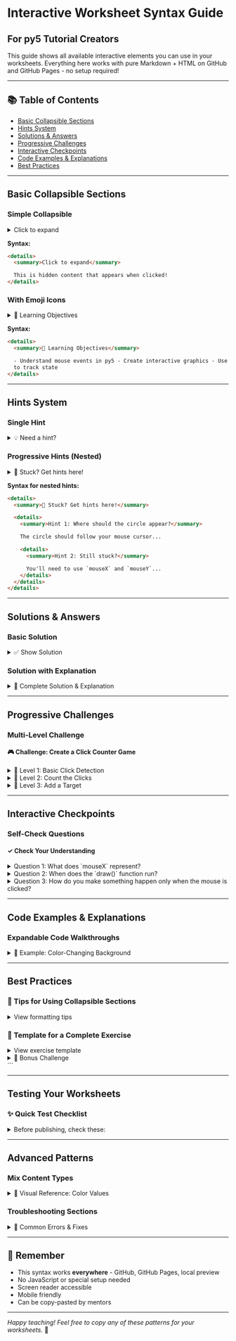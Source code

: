 # Interactive Worksheet Syntax Guide

## For py5 Tutorial Creators

This guide shows all available interactive elements you can use in your worksheets. Everything here works with pure Markdown + HTML on GitHub and GitHub Pages - no setup required!

---

## 📚 Table of Contents

- [Basic Collapsible Sections](#basic-collapsible-sections)
- [Hints System](#hints-system)
- [Solutions & Answers](#solutions--answers)
- [Progressive Challenges](#progressive-challenges)
- [Interactive Checkpoints](#interactive-checkpoints)
- [Code Examples & Explanations](#code-examples--explanations)
- [Best Practices](#best-practices)

---

## Basic Collapsible Sections

### Simple Collapsible

<details>
<summary>Click to expand</summary>

This is hidden content that appears when clicked!

</details>

**Syntax:**

```html
<details>
  <summary>Click to expand</summary>

  This is hidden content that appears when clicked!
</details>
```

### With Emoji Icons

<details>
<summary>🎯 Learning Objectives</summary>

- Understand mouse events in py5
- Create interactive graphics
- Use variables to track state

</details>

**Syntax:**

```html
<details>
  <summary>🎯 Learning Objectives</summary>

  - Understand mouse events in py5 - Create interactive graphics - Use variables
  to track state
</details>
```

---

## Hints System

### Single Hint

<details>
<summary>💡 Need a hint?</summary>

Remember that `mouseX` and `mouseY` give you the current mouse position. You can use these anywhere in your code!

</details>

### Progressive Hints (Nested)

<details>
<summary>🤔 Stuck? Get hints here!</summary>

<details>
<summary>Hint 1: Where should the circle appear?</summary>

The circle should follow your mouse cursor. Think about which variables give you the mouse position...

<details>
<summary>Hint 2: Still stuck?</summary>

You'll need to use `mouseX` for the x-coordinate and `mouseY` for the y-coordinate of your circle.

<details>
<summary>Hint 3: Final hint!</summary>

Replace the fixed numbers in `circle(200, 200, 50)` with `circle(mouseX, mouseY, 50)`

</details>
</details>
</details>
</details>

**Syntax for nested hints:**

```html
<details>
  <summary>🤔 Stuck? Get hints here!</summary>

  <details>
    <summary>Hint 1: Where should the circle appear?</summary>

    The circle should follow your mouse cursor...

    <details>
      <summary>Hint 2: Still stuck?</summary>

      You'll need to use `mouseX` and `mouseY`...
    </details>
  </details>
</details>
```

---

## Solutions & Answers

### Basic Solution

<details markdown="1">
<summary>✅ Show Solution</summary>

```python
def setup():
    size(400, 400)

def draw():
    background(220)
    circle(mouseX, mouseY, 50)
```

</details>

### Solution with Explanation

<details markdown="1">
<summary>🎉 Complete Solution & Explanation</summary>

### The Code:

```python
def setup():
    size(400, 400)
    background(255)

def draw():
    # Don't clear the background - create a painting effect!
    fill(random(255), random(255), random(255))
    circle(mouseX, mouseY, 20)
```

### How it works:

1. **No background() in draw()** - This means previous circles stay on screen
2. **random(255)** - Generates random colors for each circle
3. **mouseX, mouseY** - Makes circles appear at cursor position

Try moving your mouse slowly for a snake-like effect!

</details>

---

## Progressive Challenges

### Multi-Level Challenge

#### 🎮 Challenge: Create a Click Counter Game

<details>
<summary>📝 Level 1: Basic Click Detection</summary>

Create a program that prints "Click!" to the console each time you click.

<details>
<summary>💡 Need help?</summary>

You'll need the `mousePressed()` function:

```python
def mousePressed():
    print("Click!")
```

</details>

<details>
<summary>✅ Solution</summary>

```python
def setup():
    size(400, 400)

def draw():
    background(200)

def mousePressed():
    print("Click!")
```

</details>
</details>

<details>
<summary>📝 Level 2: Count the Clicks</summary>

Now make it count how many times you've clicked and display the number on screen.

<details>
<summary>💡 Need help?</summary>

You'll need a global variable to store the count:

```python
click_count = 0  # Define outside functions

def mousePressed():
    global click_count
    click_count += 1
```

</details>

<details>
<summary>✅ Solution</summary>

```python
click_count = 0

def setup():
    size(400, 400)
    textSize(32)

def draw():
    background(200)
    text(f"Clicks: {click_count}", 150, 200)

def mousePressed():
    global click_count
    click_count += 1
```

</details>
</details>

<details>
<summary>📝 Level 3: Add a Target</summary>

Draw a circle target. Only count clicks when the user clicks inside the circle!

<details>
<summary>✅ Solution</summary>

```python
click_count = 0
target_x = 200
target_y = 200
target_size = 50

def setup():
    size(400, 400)
    textSize(32)

def draw():
    background(200)

    # Draw target
    fill(255, 0, 0)
    circle(target_x, target_y, target_size)

    # Draw score
    fill(0)
    text(f"Score: {click_count}", 150, 50)

def mousePressed():
    global click_count
    # Check if click is inside circle
    distance = dist(mouseX, mouseY, target_x, target_y)
    if distance < target_size/2:
        click_count += 1
```

</details>
</details>

---

## Interactive Checkpoints

### Self-Check Questions

#### ✓ Check Your Understanding

<details>
<summary>Question 1: What does `mouseX` represent?</summary>

**Answer:** `mouseX` represents the current horizontal (x) position of the mouse cursor within the sketch window, measured in pixels from the left edge.

</details>

<details>
<summary>Question 2: When does the `draw()` function run?</summary>

**Answer:** The `draw()` function runs continuously in a loop, approximately 60 times per second (60 FPS) by default, after `setup()` completes.

</details>

<details>
<summary>Question 3: How do you make something happen only when the mouse is clicked?</summary>

**Answer:** Use the `mousePressed()` function. This function is called once each time the mouse button is pressed down.

```python
def mousePressed():
    # Your code here runs once per click
    print("Clicked!")
```

</details>

---

## Code Examples & Explanations

### Expandable Code Walkthroughs

<details>
<summary>📖 Example: Color-Changing Background</summary>

### Complete Code:

```python
bg_color = 0

def setup():
    size(400, 400)

def draw():
    background(bg_color)

def mousePressed():
    global bg_color
    bg_color = random(255)
```

<details>
<summary>🔍 Line-by-line explanation</summary>

1. **`bg_color = 0`** - Creates a global variable to store our background color (starts as black)

2. **`def setup():`** - Runs once at the start

   - **`size(400, 400)`** - Creates a 400x400 pixel window

3. **`def draw():`** - Runs repeatedly (60 times/second)

   - **`background(bg_color)`** - Fills the background with our stored color

4. **`def mousePressed():`** - Runs once each time mouse is clicked
   - **`global bg_color`** - Tells Python we want to modify the global variable
   - **`bg_color = random(255)`** - Sets background to a random grayscale value

</details>
</details>

---

## Best Practices

### 📌 Tips for Using Collapsible Sections

<details>
<summary>View formatting tips</summary>

1. **Always leave a blank line** after `<summary>` tags when using markdown inside
2. **Use clear, action-oriented labels** like "Click for hint" or "Show solution"
3. **Use emoji sparingly but consistently**:

   - 💡 for hints
   - ✅ for solutions
   - 🎯 for objectives
   - 📝 for exercises
   - ⚠️ for warnings
   - 🎮 for challenges

4. **Structure hints progressively** - from vague to specific
5. **Include "Try it yourself first!"** messages before solutions

</details>

### 📝 Template for a Complete Exercise

<details>
<summary>View exercise template</summary>

````markdown
## Exercise: [Name]

**Goal:** [What students will create]

### Instructions

[Step-by-step what to do]

<details>
<summary>💡 Hints</summary>

<details>
<summary>Hint 1</summary>
[Gentle nudge]
</details>

<details>
<summary>Hint 2</summary>
[More specific help]
</details>

</details>

<details>
<summary>✅ Solution</summary>

```python
# Complete solution code
```
````

**How it works:**
[Explanation]

</details>

<details>
<summary>🚀 Bonus Challenge</summary>
[Extension activity for fast finishers]
</details>
```

</details>

---

## Testing Your Worksheets

### ✨ Quick Test Checklist

<details>
<summary>Before publishing, check these:</summary>

- [ ] All code blocks have proper syntax highlighting (```python)
- [ ] Hints progress from general to specific
- [ ] Solutions include explanations, not just code
- [ ] Tested on both GitHub and GitHub Pages
- [ ] Mobile-friendly (test on phone!)
- [ ] No nested details more than 3 levels deep
- [ ] All emoji render correctly
- [ ] Code is copy-pasteable

</details>

---

## Advanced Patterns

### Mix Content Types

<details>
<summary>🎨 Visual Reference: Color Values</summary>

| Color | RGB Code        | py5 Code          |
| ----- | --------------- | ----------------- |
| Red   | (255, 0, 0)     | `fill(255, 0, 0)` |
| Green | (0, 255, 0)     | `fill(0, 255, 0)` |
| Blue  | (0, 0, 255)     | `fill(0, 0, 255)` |
| White | (255, 255, 255) | `fill(255)`       |
| Black | (0, 0, 0)       | `fill(0)`         |

**Try it:**

```python
fill(255, 0, 0)  # Red
circle(200, 200, 100)
```

</details>

### Troubleshooting Sections

<details>
<summary>🔧 Common Errors & Fixes</summary>

<details>
<summary>Error: "NameError: name 'mouseX' is not defined"</summary>

**Cause:** You're trying to use `mouseX` outside of a py5 function.

**Fix:** Make sure you're using `mouseX` inside functions like `draw()` or `mousePressed()`, not at the top level of your code.

❌ **Wrong:**

```python
x = mouseX  # This won't work!

def draw():
    circle(x, 200, 50)
```

✅ **Correct:**

```python
def draw():
    x = mouseX  # Use it inside the function
    circle(x, 200, 50)
```

</details>

<details>
<summary>Error: "Nothing happens when I click"</summary>

**Cause:** Function name might be wrong.

**Fix:** Make sure it's `mousePressed()` not `mouse_pressed()` or `mousepressed()`

</details>

</details>

---

## 🎯 Remember

- This syntax works **everywhere** - GitHub, GitHub Pages, local preview
- No JavaScript or special setup needed
- Screen reader accessible
- Mobile friendly
- Can be copy-pasted by mentors

---

_Happy teaching! Feel free to copy any of these patterns for your worksheets._ 🚀

